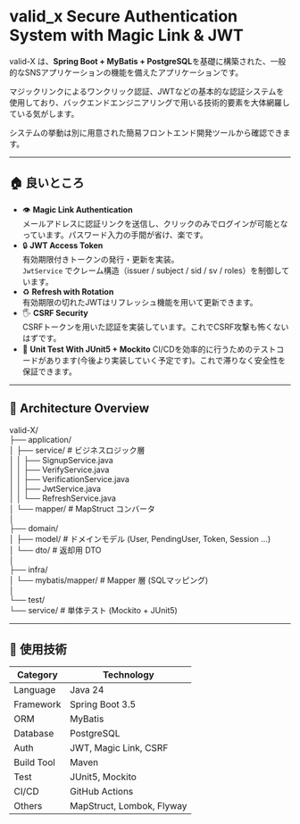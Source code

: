 # valid_x Secure Authentication System with Magic Link & JWT

valid-X は、**Spring Boot + MyBatis + PostgreSQL**を基礎に構築された、一般的なSNSアプリケーションの機能を備えたアプリケーションです。  

マジックリンクによるワンクリック認証、JWTなどの基本的な認証システムを使用しており、バックエンドエンジニアリングで用いる技術的要素を大体網羅している気がします。  

システムの挙動は別に用意された簡易フロントエンド開発ツールから確認できます。

___

## 🏠 良いところ
- 👁️ **Magic Link Authentication**  
  メールアドレスに認証リンクを送信し、クリックのみでログインが可能となっています。パスワード入力の手間が省け、楽です。
- 🔒 **JWT Access Token**  
  有効期限付きトークンの発行・更新を実装。  
  `JwtService` でクレーム構造（issuer / subject / sid / sv / roles）を制御しています。
- ♻️ **Refresh with Rotation**  
  有効期限の切れたJWTはリフレッシュ機能を用いて更新できます。
- 🖐️ **CSRF Security**  
  CSRFトークンを用いた認証を実装しています。これでCSRF攻撃も怖くないはずです。
- 🧪 **Unit Test With JUnit5 + Mockito**
  CI/CDを効率的に行うためのテストコードがあります(今後より実装していく予定です)。これで滞りなく安全性を保証できます。

___

## 🧩 Architecture Overview
valid-X/  
├── application/  
│   ├── service/         # ビジネスロジック層  
│   │   ├── SignupService.java  
│   │   ├── VerifyService.java  
│   │   ├── VerificationService.java  
│   │   ├── JwtService.java  
│   │   └── RefreshService.java  
│   └── mapper/          # MapStruct コンバータ  
│  
├── domain/  
│   ├── model/           # ドメインモデル (User, PendingUser, Token, Session …)  
│   └── dto/             # 返却用 DTO  
│  
├── infra/  
│   └── mybatis/mapper/  # Mapper 層 (SQLマッピング)  
│  
└── test/  
└── service/         # 単体テスト (Mockito + JUnit5)  

___

## 🔧 使用技術

| Category | Technology |
|-----------|-------------|
| Language | Java 24 |
| Framework | Spring Boot 3.5 |
| ORM | MyBatis |
| Database | PostgreSQL |
| Auth | JWT, Magic Link, CSRF |
| Build Tool | Maven |
| Test | JUnit5, Mockito |
| CI/CD | GitHub Actions |
| Others | MapStruct, Lombok, Flyway |


